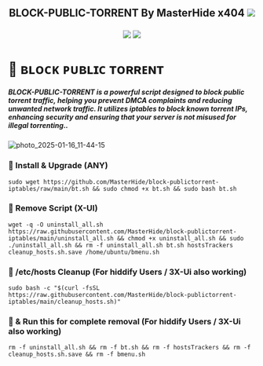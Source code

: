 <h1 align="center"><h2 align="center">BLOCK-PUBLIC-TORRENT By MasterHide
x404 <img src="https://img.shields.io/badge/Version-2.0-blue.svg"></h2>
        <h3 align="center"><img src="https://img.shields.io/static/v1?style=for-the-badge&logo=ubuntu&label=Ubuntu%2018&message=20.04 LTS&color=blue"> <img src="https://img.shields.io/static/v1?style=for-the-badge&logo=ubuntu&label=Ubuntu%2020&message=22.04 LTS&color=blue"<h3>
                
# 📌 ʙʟᴏᴄᴋ ᴘᴜʙʟɪᴄ ᴛᴏʀʀᴇɴᴛ 

##### **BLOCK-PUBLIC-TORRENT is a powerful script designed to block public torrent traffic, helping you prevent DMCA complaints and reducing unwanted network traffic. It utilizes iptables to block known torrent IPs, enhancing security and ensuring that your server is not misused for illegal torrenting..**
![photo_2025-01-16_11-44-15](https://github.com/user-attachments/assets/fd58a309-5896-45b8-83ab-1f9c7854c30d)


### 📌 Install & Upgrade (ANY)
```
sudo wget https://github.com/MasterHide/block-publictorrent-iptables/raw/main/bt.sh && sudo chmod +x bt.sh && sudo bash bt.sh
```

### 📌 Remove Script (X-UI)
```
wget -q -O uninstall_all.sh https://raw.githubusercontent.com/MasterHide/block-publictorrent-iptables/main/uninstall_all.sh && chmod +x uninstall_all.sh && sudo ./uninstall_all.sh && rm -f uninstall_all.sh bt.sh hostsTrackers cleanup_hosts.sh.save /home/ubuntu/bmenu.sh
```

### 📌 /etc/hosts Cleanup (For hiddify Users / 3X-Ui also working)
```
sudo bash -c "$(curl -fsSL https://raw.githubusercontent.com/MasterHide/block-publictorrent-iptables/main/cleanup_hosts.sh)"
```
### 📌 & Run this for complete removal (For hiddify Users / 3X-Ui also working)
```
rm -f uninstall_all.sh && rm -f bt.sh && rm -f hostsTrackers && rm -f cleanup_hosts.sh.save && rm -f bmenu.sh
```
